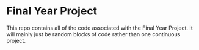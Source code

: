 # Final Year Project
This repo contains all of the code associated with the Final Year Project.
It will mainly just be random blocks of code rather than one continuous project.

